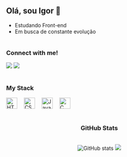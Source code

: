 ## Olá, sou Igor 👋
- Estudando Front-end
- Em busca de constante evolução
#

<h3 align="left">Connect with me!</h3>

<div align="left">
<a href="igorrbeiru_@outlook.com"><img src="https://img.shields.io/badge/-Email-%23333?style=for-the-badge&logo=gmail&logoColor=white" target="_blank"></a>
  <a href="https://www.linkedin.com/in/igor-ribeiro-55bb93346" target="_blank">
    <img src="https://img.shields.io/badge/LinkedIn-0077B5?style=for-the-badge&logo=linkedin&logoColor=white">
  </a> 
</div>

#

<h3 align="left">My Stack</h3>

<div align="left">
  <img src="https://cdn.jsdelivr.net/gh/devicons/devicon/icons/html5/html5-original.svg" height="30" alt="HTML5" />
  <img width="10" />
  <img src="https://cdn.jsdelivr.net/gh/devicons/devicon/icons/css3/css3-original.svg" height="30" alt="CSS3" />
  <img width="10" />
  <img src="https://cdn.jsdelivr.net/gh/devicons/devicon/icons/javascript/javascript-plain.svg" height="30" alt="JavaScript" />
  <img width="10" />
  <img src="https://cdn.jsdelivr.net/gh/devicons/devicon/icons/c/c-original.svg" height="30" alt="C" />
</div>

#

<div align="center">
  <h3>GitHub Stats</h3>
  <br>
<img src="https://github-readme-stats.vercel.app/api?username=igorsribeiro&show_icons=true&theme=codeSTACKr" alt="GitHub stats">
  <a href="https://github.com/pedrms/github-readme-stats">
<img src="https://github-readme-stats.vercel.app/api/top-langs/?username=igorsribeiro&layout=compact&theme=codeSTACKr">
  </a>
  </div>
